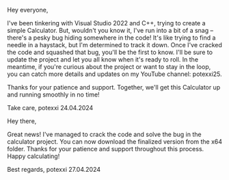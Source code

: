 Hey everyone,

I've been tinkering with Visual Studio 2022 and C++, trying to create a simple Calculator. But, wouldn't you know it, I've run into a bit of a snag – there's a pesky bug hiding somewhere in the code! It's like trying to find a needle in a haystack, but I'm determined to track it down.
Once I've cracked the code and squashed that bug, you'll be the first to know. I'll be sure to update the project and let you all know when it's ready to roll.
In the meantime, if you're curious about the project or want to stay in the loop, you can catch more details and updates on my YouTube channel: potexxi25.

Thanks for your patience and support. Together, we'll get this Calculator up and running smoothly in no time!

Take care,
potexxi 24.04.2024




Hey there,

Great news! I've managed to crack the code and solve the bug in the calculator project. You can now download the finalized version from the x64 folder.
Thanks for your patience and support throughout this process. Happy calculating!

Best regards,
potexxi 27.04.2024
